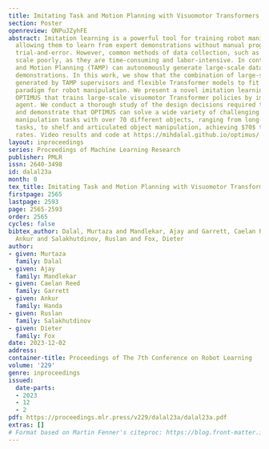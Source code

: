 ```yaml
---
title: Imitating Task and Motion Planning with Visuomotor Transformers
section: Poster
openreview: QNPuJZyhFE
abstract: Imitation learning is a powerful tool for training robot manipulation policies,
  allowing them to learn from expert demonstrations without manual programming or
  trial-and-error. However, common methods of data collection, such as human supervision,
  scale poorly, as they are time-consuming and labor-intensive. In contrast, Task
  and Motion Planning (TAMP) can autonomously generate large-scale datasets of diverse
  demonstrations. In this work, we show that the combination of large-scale datasets
  generated by TAMP supervisors and flexible Transformer models to fit them is a powerful
  paradigm for robot manipulation. We present a novel imitation learning system called
  OPTIMUS that trains large-scale visuomotor Transformer policies by imitating a TAMP
  agent. We conduct a thorough study of the design decisions required to imitate TAMP
  and demonstrate that OPTIMUS can solve a wide variety of challenging vision-based
  manipulation tasks with over 70 different objects, ranging from long-horizon pick-and-place
  tasks, to shelf and articulated object manipulation, achieving $70$ to $80%$ success
  rates. Video results and code at https://mihdalal.github.io/optimus/
layout: inproceedings
series: Proceedings of Machine Learning Research
publisher: PMLR
issn: 2640-3498
id: dalal23a
month: 0
tex_title: Imitating Task and Motion Planning with Visuomotor Transformers
firstpage: 2565
lastpage: 2593
page: 2565-2593
order: 2565
cycles: false
bibtex_author: Dalal, Murtaza and Mandlekar, Ajay and Garrett, Caelan Reed and Handa,
  Ankur and Salakhutdinov, Ruslan and Fox, Dieter
author:
- given: Murtaza
  family: Dalal
- given: Ajay
  family: Mandlekar
- given: Caelan Reed
  family: Garrett
- given: Ankur
  family: Handa
- given: Ruslan
  family: Salakhutdinov
- given: Dieter
  family: Fox
date: 2023-12-02
address:
container-title: Proceedings of The 7th Conference on Robot Learning
volume: '229'
genre: inproceedings
issued:
  date-parts:
  - 2023
  - 12
  - 2
pdf: https://proceedings.mlr.press/v229/dalal23a/dalal23a.pdf
extras: []
# Format based on Martin Fenner's citeproc: https://blog.front-matter.io/posts/citeproc-yaml-for-bibliographies/
---
```

